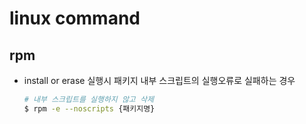 # linux command

## rpm

- install or erase 실행시 패키지 내부 스크립트의 실행오류로 실패하는 경우

  ```bash
  # 내부 스크립트를 실행하지 않고 삭제
  $ rpm -e --noscripts {패키지명}
  ```